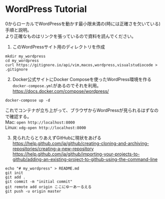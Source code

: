 # WordPress Tutorial
0からローカルでWordPressを動かす最小限未満の(時には正確さを欠いている)手順と説明。  
より正確なものはリンクを張っているので資料を読んでください。  

1. このWordPressサイト用のディレクトリを作成
```shell
mkdir my_wordpress
cd my_wordpress
curl https://gitignore.io/api/vim,macos,wordpress,visualstudiocode > .gitignore
```

2. Docker公式サイトにDocker Composeを使ったWordPress環境を作る`docker-compose.yml`があるのでそれを利用。  
https://docs.docker.com/compose/wordpress/
```shell
docker-compose up -d
```
これでコンテナが立ち上がって、ブラウザからWordPressが見られるはずなので確認する。  
Mac: `open http://localhost:8000`  
Linux: `xdg-open http://localhost:8000`  

3. 見られたらとりあえずGitHubに現状をあげる  
https://help.github.com/ja/github/creating-cloning-and-archiving-repositories/creating-a-new-repository  
https://help.github.com/ja/github/importing-your-projects-to-github/adding-an-existing-project-to-github-using-the-command-line  
```shell
echo "# my_wordpress" > README.md
git init
git add .
git commit -m "initial commit"
git remote add origin ここにゆーあーるえる
git push -u origin master
```
